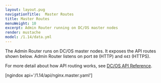 ```yaml
---
layout: layout.pug
navigationTitle:  Master Routes
title: Master Routes
menuWeight: 10
excerpt: Admin Router running on DC/OS master nodes
render: mustache
model: /1.14/data.yml
---
```

The Admin Router runs on DC/OS master nodes. It exposes the API routes shown below. Admin Router listens on port `80` (HTTP) and `443` (HTTPS).

For more detail about how API routing works, see [DC/OS API Reference](/mesosphere/dcos/1.14/api/).



[ngindox api='/1.14/api/nginx.master.yaml']
